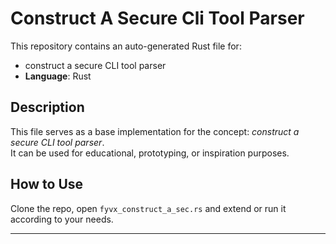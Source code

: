 # Construct A Secure Cli Tool Parser

This repository contains an auto-generated Rust file for:

- construct a secure CLI tool parser
- **Language**: Rust

## Description

This file serves as a base implementation for the concept: *construct a secure CLI tool parser*.  
It can be used for educational, prototyping, or inspiration purposes.

## How to Use

Clone the repo, open `fyvx_construct_a_sec.rs` and extend or run it according to your needs.

---


